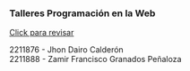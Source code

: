 ### Talleres Programación en la Web
<a href="https://calderonjh.github.io/talleresWeb/" target="_blank">Click para revisar</a>

2211876 - Jhon Dairo Calderón <br>
2211888 - Zamir Francisco Granados Peñaloza 
